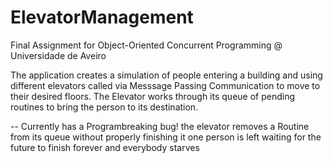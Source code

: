 # ElevatorManagement
Final Assignment for Object-Oriented Concurrent Programming @ Universidade de Aveiro

 The application creates a simulation of people entering a building
 and using different elevators called via Messsage Passing Communication to move to their desired floors.
 The Elevator works through its queue of pending routines to bring the person to its destination.
 

-- Currently has a Programbreaking bug!
  the elevator removes a Routine from its queue without properly finishing it
  one person is left waiting for the future to finish forever and everybody starves
